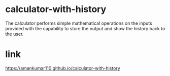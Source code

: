 # calculator-with-history
The calculator performs simple mathematical operations on the inputs provided with the capability to store the output and show the history back to the user.


# link

https://amankumar110.github.io/calculator-with-history
